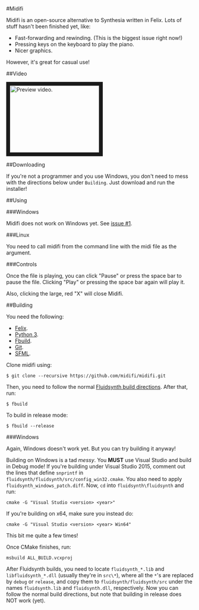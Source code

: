 #Midifi

Midifi is an open-source alternative to Synthesia written in Felix. Lots of stuff
hasn't been finished yet, like:

- Fast-forwarding and rewinding. (This is the biggest issue right now!)
- Pressing keys on the keyboard to play the piano.
- Nicer graphics.

However, it's great for casual use!

##Video

<a href="http://www.youtube.com/watch?feature=player_embedded&v=76NMR497JK8"
 target="_blank">
 <img src="http://img.youtube.com/vi/76NMR497JK8/0.jpg" alt="Preview video."
  width="240" height="180" border="10" />
</a>

##Downloading

If you're not a programmer and you use Windows, you don't need to mess with the
directions below under `Building`. Just download and run the installer!

##Using

###Windows

Midifi does not work on Windows yet. See [issue #1](
https://github.com/midifi/midifi/issues/1).

###Linux

You need to call midifi from the command line with the midi file as the argument.

###Controls

Once the file is playing, you can click "Pause" or press the space bar to pause the
file. Clicking "Play" or pressing the space bar again will play it.

Also, clicking the large, red "X" will close Midifi.

##Building

You need the following:

- [Felix](http://felix-lang.org/).
- [Python 3](https://www.python.org/).
- [Fbuild](https://github.com/felix-lang/fbuild/).
- [Git](http://git-scm.com/).
- [SFML](http://www.sfml-dev.org/).

Clone midifi using:

```
$ git clone --recursive https://github.com/midifi/midifi.git
```

Then, you need to follow the normal [Fluidsynth build directions](
http://sourceforge.net/p/fluidsynth/wiki/BuildingWithCMake/). After that, run:

```
$ fbuild
```

To build in release mode:

```
$ fbuild --release
```

###Windows

Again, Windows doesn't work yet. But you can try building it anyway!

Building on Windows is a tad *messy*. You **MUST** use Visual Studio and build in
Debug mode! If you're building under Visual Studio 2015, comment out the lines
that define `snprintf` in `fluidsynth/fluidsynth/src/config_win32.cmake`. You also
need to apply `fluidsynth_windows_patch.diff`. Now, `cd` into
`fluidsynth\fluidsynth` and run:

```
cmake -G "Visual Studio <version> <year>"
```

If you're building on x64, make sure you instead do:

```
cmake -G "Visual Studio <version> <year> Win64"
```

This bit me quite a few times!

Once CMake finishes, run:

```
msbuild ALL_BUILD.vcxproj
```

After Fluidsynth builds, you need to locate `fluidsynth_*.lib` and
`libfluidsynth_*.dll` (usually they're in `src\*`), where all the `*`'s are
replaced by `debug` or `release`, and copy them to `fluidsynth/fluidsynth/src`
under the names `fluidsynth.lib` and `fluidsynth.dll`, respectively. Now you can
follow the normal build directions, but note that building in release does NOT
work (yet).
